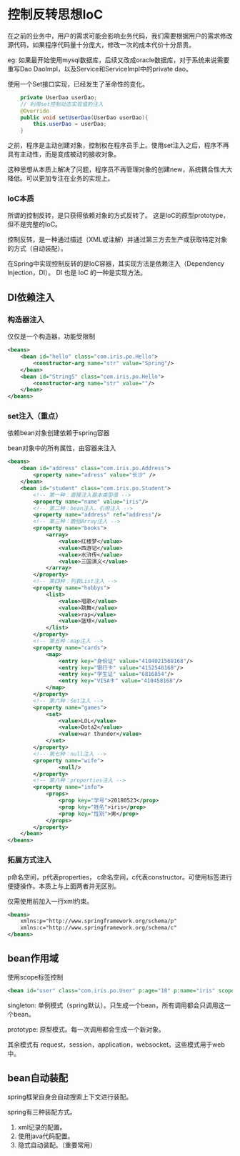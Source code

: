# 控制反转思想IoC

在之前的业务中，用户的需求可能会影响业务代码，我们需要根据用户的需求修改源代码，如果程序代码量十分庞大，修改一次的成本代价十分昂贵。

eg: 如果最开始使用mysql数据库，后续又改成oracle数据库，对于系统来说需要重写Dao DaoImpl，以及Service和ServiceImpl中的private dao。

使用一个Set接口实现，已经发生了革命性的变化。

```java
    private UserDao userDao;
    // 利用set控制动态实现值的注入
    @Override
    public void setUserDao(UserDao userDao){
        this.userDao = userDao;
    }
```

之前，程序是主动创建对象，控制权在程序员手上。使用set注入之后，程序不再具有主动性，而是变成被动的接收对象。

这种思想从本质上解决了问题，程序员不再管理对象的创建new，系统耦合性大大降低。可以更加专注在业务的实现上。 

### IoC本质

所谓的控制反转，是只获得依赖对象的方式反转了。 这是IoC的原型prototype，但不是完整的IoC。

控制反转，是一种通过描述（XML或注解）并通过第三方去生产或获取特定对象的方式（自动装配）。

在Spring中实现控制反转的是IoC容器，其实现方法是依赖注入（Dependency Injection，DI）。 DI 也是 IoC 的一种是实现方法。

## DI依赖注入



### 构造器注入

仅仅是一个构造器，功能受限制
```xml
<beans>
    <bean id="hello" class="com.iris.po.Hello">
        <constructor-arg name="str" value="Spring"/>
    </bean>
    <bean id="StringS" class="com.iris.po.Hello">
        <constructor-arg name="str" value=""/>
    </bean>
</beans>
```

### set注入（重点）

依赖bean对象创建依赖于spring容器

bean对象中的所有属性，由容器来注入

```xml
<beans>
    <bean id="address" class="com.iris.po.Address">
        <property name="adress" value="长沙" />
    </bean>
    <bean id="student" class="com.iris.po.Student">
        <!-- 第一种：直接注入基本类型值 -->
        <property name="name" value="iris"/>
        <!-- 第二种：bean注入，引用注入 -->
        <property name="address" ref="address"/>
        <!-- 第三种：数组Array注入 -->
        <property name="books">
            <array>
                <value>红楼梦</value>
                <value>西游记</value>
                <value>水浒传</value>
                <value>三国演义</value>
            </array>
        </property>
        <!-- 第四种：列表List注入 -->
        <property name="hobbys">
            <list>
                <value>唱歌</value>
                <value>跳舞</value>
                <value>rap</value>
                <value>篮球</value>
            </list>
        </property>
        <!-- 第五种：map注入 -->
        <property name="cards">
            <map>
                <entry key="身份证" value="4104021568168"/>
                <entry key="银行卡" value="4152548168"/>
                <entry key="学生证" value="6816854"/>
                <entry key="VISA卡" value="410458168"/>
            </map>
        </property>
        <!-- 第六种：Set注入 -->
        <property name="games">
            <set>
                <value>LOL</value>
                <value>Dota2</value>
                <value>war thunder</value>
            </set>
        </property>
        <!-- 第七种：null注入 -->
        <property name="wife">
                <null/>
        </property>
        <!-- 第八种：properties注入 -->
        <property name="info">
            <props>
                <prop key="学号">20180523</prop>
                <prop key="姓名">iris</prop>
                <prop key="性别">男</prop>
            </props>
        </property>
    </bean>
</beans>
```

### 拓展方式注入

p命名空间，p代表properties， c命名空间，c代表constructor。可使用标签进行便捷操作。本质上与上面两者并无区别。

仅需使用前加入一行xml约束。

```xml
<beans>
    xmlns:p="http://www.springframework.org/schema/p"
    xmlns:c="http://www.springframework.org/schema/c"
</beans>
```

## bean作用域

使用scope标签控制

```xml
<bean id="user" class="com.iris.po.User" p:age="18" p:name="iris" scope="singleton" />
```

singleton: 单例模式（spring默认）。只生成一个bean，所有调用都会只调用这一个bean。

prototype: 原型模式。每一次调用都会生成一个新对象。

其余模式有 request，session，application，websocket。这些模式用于web中。

## bean自动装配

spring框架自身会自动搜索上下文进行装配。

spring有三种装配方式。

1. xml记录的配置。
2. 使用java代码配置。
3. 隐式自动装配。（重要常用）
